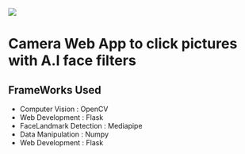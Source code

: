 ![](https://github.com/Akhil-Tony/CameraApp/blob/master/GIF-220214_143709%5B1%5D.gif)
<h1>Camera Web App to click pictures with A.I face filters</h1>
<h2>FrameWorks Used</h2>
<ul>
  <li>Computer Vision        : OpenCV</li>
  <li>Web Development        : Flask</li>
  <li>FaceLandmark Detection : Mediapipe</li>
  <li>Data Manipulation      : Numpy</li>
  <li>Web Development        : Flask</li>
</ul>

